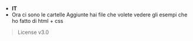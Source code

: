 - **IT**
- Ora ci sono le cartelle Aggiunte hai file che volete vedere gli esempi che ho fatto di html + css 

> License v3.0
